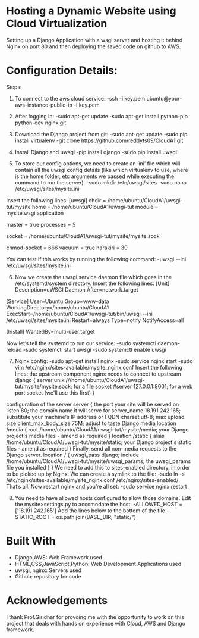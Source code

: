 # Hosting a Dynamic Website using Cloud Virtualization
Setting up a Django Application with a wsgi server 
and hosting it behind Nginx on port 80 and then deploying the saved code on github to AWS.

# Configuration Details:
Steps:
1. To connect to the aws cloud service:
-ssh -i key.pem ubuntu@your-aws-instance-public-ip -i key.pem

2. After logging in:
-sudo apt-get update 
-sudo apt-get install python-pip python-dev nginx git

3. Download the Django project from git:
-sudo apt-get update 
-sudo pip install virtualenv 
-git clone https://github.com/reddyts09/CloudA1.git

4. Install Django and uwsgi
-pip install django
-sudo pip install uwsgi

5. To store our config options, we need to create an ‘ini’ file which will contain all the uwsgi config details (like which virtualenv to use, where is the home folder, etc arguments we passed while executing the command to run the server).
-sudo mkdir /etc/uwsgi/sites
-sudo nano /etc/uwsgi/sites/mysite.ini

Insert the following lines:
[uwsgi]
chdir = /home/ubuntu/CloudA1/uwsgi-tut/mysite
home = /home/ubuntu/CloudA1/uwsgi-tut
module = mysite.wsgi:application

master = true
processes = 5

socket = /home/ubuntu/CloudA1/uwsgi-tut/mysite/mysite.sock

chmod-socket = 666
vacuum = true
harakiri = 30

You can test if this works by running the following command:
-uwsgi --ini /etc/uwsgi/sites/mysite.ini

6. Now we create the uwsgi.service daemon file which goes in the /etc/systemd/system directory. Insert the following lines:
[Unit]
Description=uWSGI Daemon 
After=network.target
 
[Service]
User=Ubuntu
Group=www-data
WorkingDirectory=/home/ubuntu/CloudA1
ExecStart=/home/ubuntu/CloudA1/uwsgi-tut/bin/uwsgi --ini /etc/uwsgi/sites/mysite.ini
Restart=always 
Type=notify
NotifyAccess=all

[Install]
WantedBy=multi-user.target

Now let’s tell the systemd to run our service:
-sudo systemctl daemon-reload 
-sudo systemctl start uwsgi 
-sudo systemctl enable uwsgi

7. Nginx config:
-sudo apt-get install nginx
-sudo service nginx start
-sudo vim /etc/nginx/sites-available/mysite_nginx.conf
Insert the following lines:
the upstream component nginx needs to connect to
upstream django {
    server unix:///home/ubuntu/CloudA1/uwsgi-tut/mysite/mysite.sock; for a file socket
    #server 127.0.0.1:8001; for a web port socket (we'll use this first)
}

configuration of the server
server {
    the port your site will be served on
    listen      80;
    the domain name it will serve for
    server_name 18.191.242.165; substitute your machine's IP address or FQDN
    charset     utf-8;
    max upload size
    client_max_body_size 75M;   adjust to taste
    Django media
    location /media  {
        root /home/ubuntu/CloudA1/uwsgi-tut/mysite/media; your Django project's media files - amend as required
    }
    location /static {
        alias /home/ubuntu/CloudA1/uwsgi-tut/mysite/static; your Django project's static files - amend as required
    }
    Finally, send all non-media requests to the Django server.
    location / {
        uwsgi_pass  django;
        include     /home/ubuntu/CloudA1/uwsgi-tut/mysite/uwsgi_params; the uwsgi_params file you installed
    }
}
We need to add this to sites-enabled directory, in order to be picked up by Nginx. We can create a symlink to the file:
-sudo ln -s /etc/nginx/sites-available/mysite_nginx.conf /etc/nginx/sites-enabled/
That’s all. Now restart nginx and you’re all set:
-sudo service nginx restart

8. You need to have allowed hosts configured to allow those domains. Edit the mysite>settings.py to accomodate the host:
-ALLOWED_HOST = ['18.191.242.165']
Add the lines below to the bottom of the file 
-STATIC_ROOT = os.path.join(BASE_DIR, "static/")

# Built With
* Django,AWS: Web Framework used
* HTML,CSS,JavaScript,Python: Web Development Applications used
* uwsgi, nginx: Servers used
* Github: repository for code

# Acknowledgements
I thank Prof.Giridhar for provding me with the opportunity to work on this project that deals with hands on experience with Cloud, AWS and Django framework.
